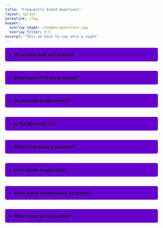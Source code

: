 ```yaml
---
title: "Frequently Asked Questions"
layout: splash
permalink: /faq
header:
  overlay_image: /images/questions.jpg
  overlay_filter: 0.5
excerpt: "Shit we have to say once a night"
---
```

<!-- Google tag (gtag.js) -->
<script async src="https://www.googletagmanager.com/gtag/js?id=G-04ZQ48HPLD"></script>
<script>
  window.dataLayer = window.dataLayer || [];
  function gtag(){dataLayer.push(arguments);}
  gtag('js', new Date());

  gtag('config', 'G-04ZQ48HPLD');
</script>

<style>
.faq-container {
  max-width: 800px;
  margin: 0 auto;
}
details {
  margin-bottom: 1em;
  padding: 1em;
  border-radius: 5px;
}
details:nth-child(odd) {
  background-color: #6600cc;
}
details:nth-child(even) {
  background-color: #ff00ff;
}
summary {
  font-weight: bold;
  cursor: pointer;
}
</style>

<div class="faq-container">

<details>
  <summary>What's the deal with tickets?</summary>
  <br>Presale tickets are available for purchase on our website via our ticketing partner Eventbrite. Service and miscellaneous fees may apply on presale tickets. Your final price might be more by the time you get to checkout. Tickets will be available for purchase on event night at the door until the event reaches capacity.
</details>
<br>
<details>
  <summary>What types of ID are accepted?</summary>
  <br>We can only accept UNEXPIRED GOVERNMENT issued IDs or Driver's Licenses. This is a legal requirement we must adhere to.
</details>
<br>
<details>
  <summary>Do you have bottle service?</summary>
  <br>Yes, we do! Click <a href="https://docs.google.com/path/to/file.pdf" target="_blank">here</a> for our current bottle service menu.
</details>
<br>
<details>
  <summary>Is The Bird only 21+?</summary>
  <br>Officially, yes. However, we do have 18+ events and plan on bringing in more.
</details>
<br>
<details>
  <summary>What's the parking situation?</summary>
  <br>There's on-street parking available. If we get crowded, there's additional parking behind the alley that's lit and has cameras.
</details>
<br>
<details>
  <summary>Can I smoke in your club?</summary>
  <br>We have a designated "patio" area for smoking. Vapes are allowed inside, but please be considerate of others when using them.
</details>
<br>
<details>
  <summary>What's your refund policy on tickets?</summary>
  <br>ALL SALES ARE FINAL. Only cancelled performances will be refunded. Refunds will go back to the original card used for purchase within 10 business days from the date of cancellation.
</details>
<br>
<details>
  <summary>What's your privacy policy?</summary>
  <br>We respect your privacy. While we may livestream events in the future, we currently do not have this in place. Any future livestreaming will be for security purposes and potential employee monitoring.
</details>

</div>
